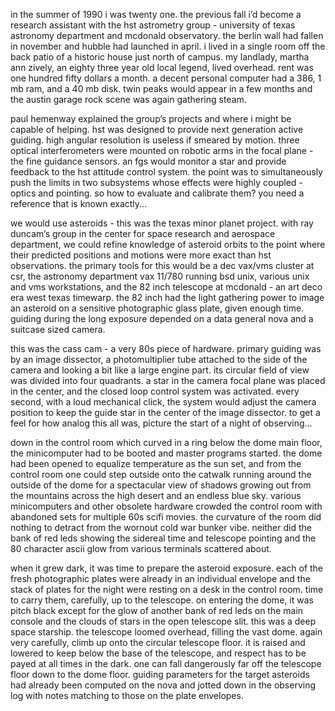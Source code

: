 in the summer of 1990 i was twenty one. the previous fall i’d become a research assistant with the hst astrometry group - university of texas astronomy department and mcdonald observatory. the berlin wall had fallen in november and hubble had launched in april. i lived in a single room off the back patio of a historic house just north of campus. my landlady, martha ann zively, an eighty three year old local legend, lived overhead. rent was one hundred fifty dollars a month. a decent personal computer had a 386, 1 mb ram, and a 40 mb disk. twin peaks would appear in a few months and the austin garage rock scene was again gathering steam.

paul hemenway explained the group’s projects and where i might be capable of helping. hst was designed to provide next generation active guiding. high angular resolution is useless if smeared by motion. three optical interferometers were mounted on robotic arms in the focal plane - the fine guidance sensors. an fgs would monitor a star and provide feedback to the hst attitude control system. the point was to simultaneously push the limits in two subsystems whose effects were highly coupled - optics and pointing. so how to evaluate and calibrate them? you need a reference that is known exactly...

we would use asteroids - this was the texas minor planet project. with ray duncam’s group in the center for space research and aerospace department, we could refine knowledge of asteroid orbits to the point where their predicted positions and motions were more exact than hst observations. the primary tools for this would be a dec vax/vms cluster at csr, the astronomy department vax 11/780 running bsd unix, various unix and vms workstations, and the 82 inch telescope at mcdonald - an art deco era west texas timewarp. the 82 inch had the light gathering power to image an asteroid on a sensitive photographic glass plate, given enough time. guiding during the long exposure depended on a data general nova and a suitcase sized camera. 

this was the cass cam - a very 80s piece of hardware. primary guiding was by an image dissector, a photomultiplier tube attached to the side of the camera and looking a bit like a large engine part. its circular field of view was divided into four quadrants. a star in the camera focal plane was placed in the center, and the closed loop control system was activated. every second, with a loud mechanical click, the system would adjust the camera position to keep the guide star in the center of the image dissector. to get a feel for how analog this all was, picture the start of a night of observing…

down in the control room which curved in a ring below the dome main floor, the minicomputer had to be booted and master programs started. the dome had been opened to equalize temperature as the sun set, and from the control room one could step outside onto the catwalk running around the outside of the dome for a spectacular view of shadows growing out from the mountains across the high desert and an endless blue sky. various minicomputers and other obsolete hardware crowded the control room with abandoned sets for multiple 60s scifi movies. the curvature of the room did nothing to detract from the wornout cold war bunker vibe. neither did the bank of red leds showing the sidereal time and telescope pointing and the 80 character ascii glow from various terminals scattered about.  

when it grew dark, it was time to prepare the asteroid exposure. each of the fresh photographic plates were already in an individual envelope and the stack of plates for the night were resting on a desk in the control room. time to carry them, carefully, up to the telescope. on entering the dome, it was pitch black except for the glow of another bank of red leds on the main console and the clouds of stars in the open telescope slit. this was a deep space starship. the telescope loomed overhead, filling the vast dome. again very carefully, climb up onto the circular telescope floor. it is raised and lowered to keep below the base of the telescope, and respect has to be payed at all times in the dark. one can fall dangerously far off the telescope floor down to the dome floor. guiding parameters for the target asteroids had already been computed on the nova and jotted down in the observing log with notes matching to those on the plate envelopes.
